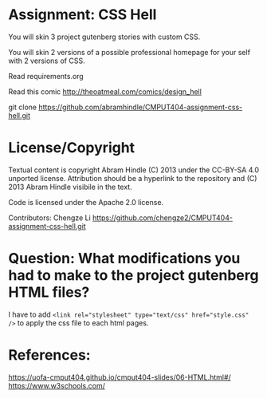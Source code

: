 Assignment: CSS Hell
====================

You will skin 3 project gutenberg stories with custom CSS.

You will skin 2 versions of a possible professional homepage for your
self with 2 versions of CSS.

Read requirements.org

Read this comic http://theoatmeal.com/comics/design_hell

git clone https://github.com/abramhindle/CMPUT404-assignment-css-hell.git

License/Copyright
=================

Textual content is copyright Abram Hindle (C) 2013 under the CC-BY-SA
4.0 unported license. Attribution should be a hyperlink to the
repository and (C) 2013 Abram Hindle visibile in the text.

Code is licensed under the Apache 2.0 license.

Contributors: Chengze Li https://github.com/chengze2/CMPUT404-assignment-css-hell.git

Question: What modifications you had to make to the project gutenberg HTML files?
=================================================================================
I have to add ```<link rel="stylesheet" type="text/css" href="style.css" />``` to apply the css file to each html pages.

References:
===========
https://uofa-cmput404.github.io/cmput404-slides/06-HTML.html#/
https://www.w3schools.com/
